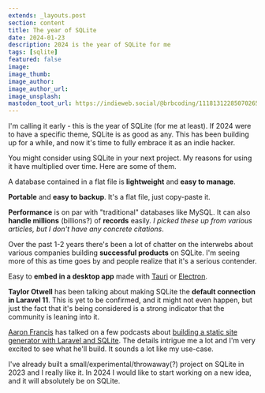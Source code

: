 ```yaml
---
extends: _layouts.post
section: content
title: The year of SQLite
date: 2024-01-23
description: 2024 is the year of SQLite for me
tags: [sqlite]
featured: false
image: 
image_thumb: 
image_author:
image_author_url:
image_unsplash:
mastodon_toot_url: https://indieweb.social/@brbcoding/111813122850702657
---
```


I'm calling it early - this is the year of SQLite (for me at least). If 2024 were to have a specific theme, SQLite is as good as any. This has been building up for a while, and now it's time to fully embrace it as an indie hacker.

You might consider using SQLite in your next project. My reasons for using it have multiplied over time. Here are some of them.

A database contained in a flat file is **lightweight** and **easy to manage**.

**Portable** and **easy to backup**. It's a flat file, just copy-paste it.

**Performance** is on par with "traditional" databases like MySQL. It can also **handle millions** (billions?) of **records** easily. *I picked these up from various articles, but I don't have any concrete citations*.

Over the past 1-2 years there's been a lot of chatter on the interwebs about various companies building **successful products** on SQLite. I'm seeing more of this as time goes by and people realize that it's a serious contender.

Easy to **embed in a desktop app** made with [Tauri](/categories/Tauri) or [Electron](/categories/Electron).

**Taylor Otwell** has been talking about making SQLite the **default connection in Laravel 11**. This is yet to be confirmed, and it might not even happen, but just the fact that it's being considered is a strong indicator that the community is leaning into it.

[Aaron Francis](https://aaronfrancis.com/) has talked on a few podcasts about [building a static site generator with Laravel and SQLite](https://overengineered.fm/episodes/static-site-generators-personal-websites-w-aaron-francis). The details intrigue me a lot and I'm very excited to see what he'll build. It sounds a lot like my use-case.

I've already built a small/experimental/throwaway(?) project on SQLite in 2023 and I really like it. In 2024 I would like to start working on a new idea, and it will absolutely be on SQLite.